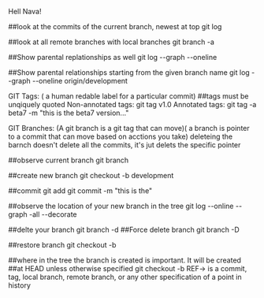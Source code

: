 Hell Nava!

##look at the commits of the current branch, newest at top
git log

##look at all remote branches with local branches
git branch -a

##Show parental replationships as well
git log --graph --oneline

##Show parental relationships starting from the given branch name
git log --graph --oneline origin/development


GIT Tags:
( a human redable label for a particular commit)
    ##tags must be unqiquely quoted
     Non-annotated tags:
       git tag v1.0
     Annotated tags:
      git tag -a beta7 -m "this is the beta7 version..."



GIT Branches:
(A git branch is a git tag that can move)( a branch is pointer to a commit that can move  based on acctions you take)
deleteing the barnch doesn't delete all the commits, it's jut delets the specific pointer 

##observe current branch
git branch

##create new branch
git checkout -b development

##commit
git add <filename>
git commit -m "this is the"

##observe the location of your new branch in the tree
git log --online --graph -all --decorate

##delte your branch
git branch -d <branchname>
##Force delete branch
git branch -D <branchname>

##restore branch
git checkout -b <branchname> <commit sha1>

##where in the tree the branch is created is important. It will be created
##at HEAD unless otherwise specified
git checkout -b <branchname> <REF>
REF-> is a commit, tag, local branch, remote branch, or any other specification of a point in history